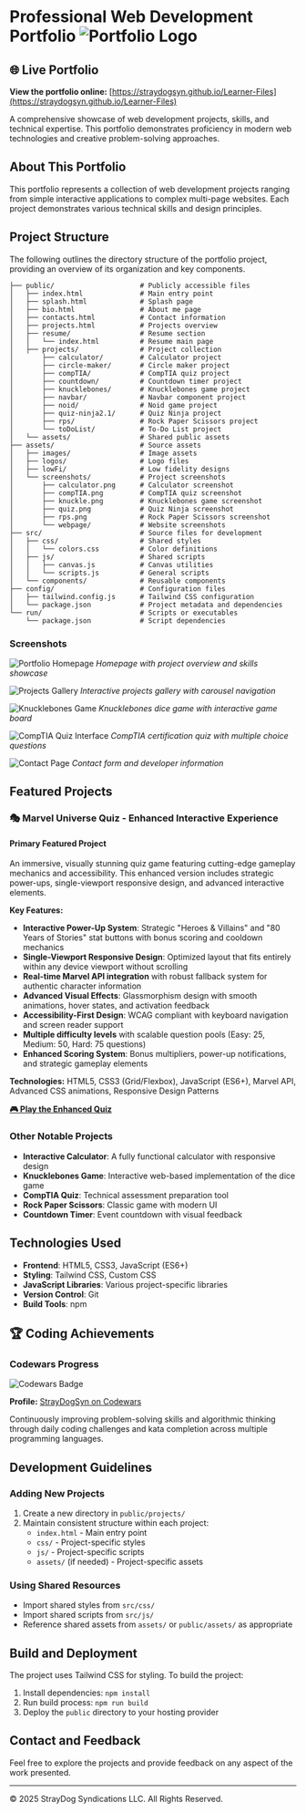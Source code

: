 # Professional Web Development Portfolio ![Portfolio Logo](assets/logos/stray-gear.png)

## 🌐 Live Portfolio

**View the portfolio online:** [https://straydogsyn.github.io/Learner-Files](https://straydogsyn.github.io/Learner-Files)

<!-- Updated: 2025-06-23 - Added Codewars badges and enhanced Marvel Universe Quiz with improved image loading -->

A comprehensive showcase of web development projects, skills, and technical expertise. This portfolio demonstrates proficiency in modern web technologies and creative problem-solving approaches.

## About This Portfolio

This portfolio represents a collection of web development projects ranging from simple interactive applications to complex multi-page websites. Each project demonstrates various technical skills and design principles.

## Project Structure

The following outlines the directory structure of the portfolio project, providing an overview of its organization and key components.

```text
├── public/                     # Publicly accessible files
│   ├── index.html              # Main entry point
│   ├── splash.html             # Splash page
│   ├── bio.html                # About me page
│   ├── contacts.html           # Contact information
│   ├── projects.html           # Projects overview
│   ├── resume/                 # Resume section
│   │   └── index.html          # Resume main page
│   ├── projects/               # Project collection
│       ├── calculator/         # Calculator project
│       ├── circle-maker/       # Circle maker project
│       ├── compTIA/            # CompTIA quiz project
│       ├── countdown/          # Countdown timer project
│       ├── knucklebones/       # Knucklebones game project
│       ├── navbar/             # Navbar component project
│       ├── noid/               # Noid game project
│       ├── quiz-ninja2.1/      # Quiz Ninja project
│       ├── rps/                # Rock Paper Scissors project
│       └── toDoList/           # To-Do List project
│   └── assets/                 # Shared public assets
├── assets/                     # Source assets
│   ├── images/                 # Image assets
│   ├── logos/                  # Logo files
│   ├── lowFi/                  # Low fidelity designs
│   └── screenshots/            # Project screenshots
│       ├── calculator.png      # Calculator screenshot
│       ├── compTIA.png         # CompTIA quiz screenshot
│       ├── knuckle.png         # Knucklebones game screenshot
│       ├── quiz.png            # Quiz Ninja screenshot
│       ├── rps.png             # Rock Paper Scissors screenshot
│       └── webpage/            # Website screenshots
├── src/                        # Source files for development
│   ├── css/                    # Shared styles
│   │   └── colors.css          # Color definitions
│   ├── js/                     # Shared scripts
│   │   ├── canvas.js           # Canvas utilities
│   │   └── scripts.js          # General scripts
│   └── components/             # Reusable components
├── config/                     # Configuration files
│   ├── tailwind.config.js      # Tailwind CSS configuration
│   └── package.json            # Project metadata and dependencies
└── run/                        # Scripts or executables
    └── package.json            # Script dependencies
```

### Screenshots

![Portfolio Homepage](assets/screenshots/webpage/Screenshot%20(159).png)
*Homepage with project overview and skills showcase*

![Projects Gallery](assets/screenshots/webpage/Screenshot%20(160).png)
*Interactive projects gallery with carousel navigation*

![Knucklebones Game](assets/screenshots/webpage/Screenshot%20(161).png)
*Knucklebones dice game with interactive game board*

![CompTIA Quiz Interface](assets/screenshots/webpage/Screenshot%20(162).png)
*CompTIA certification quiz with multiple choice questions*

![Contact Page](assets/screenshots/webpage/Screenshot%20(163).png)
*Contact form and developer information*

## Featured Projects

### 🎭 Marvel Universe Quiz - Enhanced Interactive Experience

#### Primary Featured Project

An immersive, visually stunning quiz game featuring cutting-edge gameplay mechanics and accessibility. This enhanced version includes strategic power-ups, single-viewport responsive design, and advanced interactive elements.

**Key Features:**

- **Interactive Power-Up System**: Strategic "Heroes & Villains" and "80 Years of Stories" stat buttons with bonus scoring and cooldown mechanics
- **Single-Viewport Responsive Design**: Optimized layout that fits entirely within any device viewport without scrolling
- **Real-time Marvel API integration** with robust fallback system for authentic character information
- **Advanced Visual Effects**: Glassmorphism design with smooth animations, hover states, and activation feedback
- **Accessibility-First Design**: WCAG compliant with keyboard navigation and screen reader support
- **Multiple difficulty levels** with scalable question pools (Easy: 25, Medium: 50, Hard: 75 questions)
- **Enhanced Scoring System**: Bonus multipliers, power-up notifications, and strategic gameplay elements

**Technologies:** HTML5, CSS3 (Grid/Flexbox), JavaScript (ES6+), Marvel API, Advanced CSS animations, Responsive Design Patterns

**[🎮 Play the Enhanced Quiz](projects/noid/index.html)**

### Other Notable Projects

- **Interactive Calculator**: A fully functional calculator with responsive design
- **Knucklebones Game**: Interactive web-based implementation of the dice game
- **CompTIA Quiz**: Technical assessment preparation tool
- **Rock Paper Scissors**: Classic game with modern UI
- **Countdown Timer**: Event countdown with visual feedback

## Technologies Used

- **Frontend**: HTML5, CSS3, JavaScript (ES6+)
- **Styling**: Tailwind CSS, Custom CSS
- **JavaScript Libraries**: Various project-specific libraries
- **Version Control**: Git
- **Build Tools**: npm

## 🏆 Coding Achievements

### Codewars Progress

![Codewars Badge](https://www.codewars.com/users/StrayDogSyn/badges/large)

**Profile:** [StrayDogSyn on Codewars](https://www.codewars.com/users/StrayDogSyn)

Continuously improving problem-solving skills and algorithmic thinking through daily coding challenges and kata completion across multiple programming languages.

## Development Guidelines

### Adding New Projects

1. Create a new directory in `public/projects/`
2. Maintain consistent structure within each project:
   - `index.html` - Main entry point
   - `css/` - Project-specific styles
   - `js/` - Project-specific scripts
   - `assets/` (if needed) - Project-specific assets

### Using Shared Resources

- Import shared styles from `src/css/`
- Import shared scripts from `src/js/`
- Reference shared assets from `assets/` or `public/assets/` as appropriate

## Build and Deployment

The project uses Tailwind CSS for styling. To build the project:

1. Install dependencies: `npm install`
2. Run build process: `npm run build`
3. Deploy the `public` directory to your hosting provider

## Contact and Feedback

Feel free to explore the projects and provide feedback on any aspect of the work presented.

---

&copy; 2025 StrayDog Syndications LLC. All Rights Reserved.
